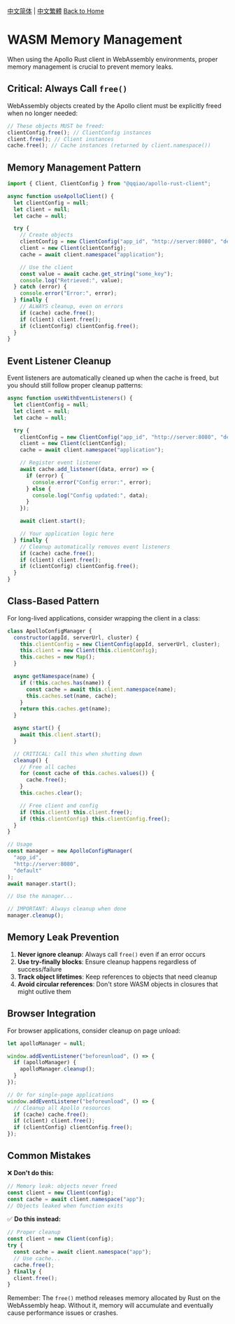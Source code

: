 [中文简体](../zh-CN/WASM-Memory-Management.md) | [中文繁體](../zh-TW/WASM-Memory-Management.md)
[Back to Home](Home.md)

# WASM Memory Management

When using the Apollo Rust client in WebAssembly environments, proper memory management is crucial to prevent memory leaks.

## Critical: Always Call `free()`

WebAssembly objects created by the Apollo client must be explicitly freed when no longer needed:

```javascript
// These objects MUST be freed:
clientConfig.free(); // ClientConfig instances
client.free(); // Client instances
cache.free(); // Cache instances (returned by client.namespace())
```

## Memory Management Pattern

```javascript
import { Client, ClientConfig } from "@qqiao/apollo-rust-client";

async function useApolloClient() {
  let clientConfig = null;
  let client = null;
  let cache = null;

  try {
    // Create objects
    clientConfig = new ClientConfig("app_id", "http://server:8080", "default");
    client = new Client(clientConfig);
    cache = await client.namespace("application");

    // Use the client
    const value = await cache.get_string("some_key");
    console.log("Retrieved:", value);
  } catch (error) {
    console.error("Error:", error);
  } finally {
    // ALWAYS cleanup, even on errors
    if (cache) cache.free();
    if (client) client.free();
    if (clientConfig) clientConfig.free();
  }
}
```

## Event Listener Cleanup

Event listeners are automatically cleaned up when the cache is freed, but you should still follow proper cleanup patterns:

```javascript
async function useWithEventListeners() {
  let clientConfig = null;
  let client = null;
  let cache = null;

  try {
    clientConfig = new ClientConfig("app_id", "http://server:8080", "default");
    client = new Client(clientConfig);
    cache = await client.namespace("application");

    // Register event listener
    await cache.add_listener((data, error) => {
      if (error) {
        console.error("Config error:", error);
      } else {
        console.log("Config updated:", data);
      }
    });

    await client.start();

    // Your application logic here
  } finally {
    // Cleanup automatically removes event listeners
    if (cache) cache.free();
    if (client) client.free();
    if (clientConfig) clientConfig.free();
  }
}
```

## Class-Based Pattern

For long-lived applications, consider wrapping the client in a class:

```javascript
class ApolloConfigManager {
  constructor(appId, serverUrl, cluster) {
    this.clientConfig = new ClientConfig(appId, serverUrl, cluster);
    this.client = new Client(this.clientConfig);
    this.caches = new Map();
  }

  async getNamespace(name) {
    if (!this.caches.has(name)) {
      const cache = await this.client.namespace(name);
      this.caches.set(name, cache);
    }
    return this.caches.get(name);
  }

  async start() {
    await this.client.start();
  }

  // CRITICAL: Call this when shutting down
  cleanup() {
    // Free all caches
    for (const cache of this.caches.values()) {
      cache.free();
    }
    this.caches.clear();

    // Free client and config
    if (this.client) this.client.free();
    if (this.clientConfig) this.clientConfig.free();
  }
}

// Usage
const manager = new ApolloConfigManager(
  "app_id",
  "http://server:8080",
  "default"
);
await manager.start();

// Use the manager...

// IMPORTANT: Always cleanup when done
manager.cleanup();
```

## Memory Leak Prevention

1. **Never ignore cleanup**: Always call `free()` even if an error occurs
2. **Use try-finally blocks**: Ensure cleanup happens regardless of success/failure
3. **Track object lifetimes**: Keep references to objects that need cleanup
4. **Avoid circular references**: Don't store WASM objects in closures that might outlive them

## Browser Integration

For browser applications, consider cleanup on page unload:

```javascript
let apolloManager = null;

window.addEventListener("beforeunload", () => {
  if (apolloManager) {
    apolloManager.cleanup();
  }
});

// Or for single-page applications
window.addEventListener("beforeunload", () => {
  // Cleanup all Apollo resources
  if (cache) cache.free();
  if (client) client.free();
  if (clientConfig) clientConfig.free();
});
```

## Common Mistakes

❌ **Don't do this:**

```javascript
// Memory leak: objects never freed
const client = new Client(config);
const cache = await client.namespace("app");
// Objects leaked when function exits
```

✅ **Do this instead:**

```javascript
// Proper cleanup
const client = new Client(config);
try {
  const cache = await client.namespace("app");
  // Use cache...
  cache.free();
} finally {
  client.free();
}
```

Remember: The `free()` method releases memory allocated by Rust on the WebAssembly heap. Without it, memory will accumulate and eventually cause performance issues or crashes.
